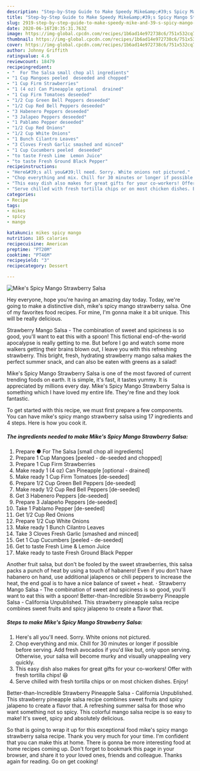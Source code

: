 ```yaml
---
description: "Step-by-Step Guide to Make Speedy Mike&amp;#39;s Spicy Mango Strawberry Salsa"
title: "Step-by-Step Guide to Make Speedy Mike&amp;#39;s Spicy Mango Strawberry Salsa"
slug: 2919-step-by-step-guide-to-make-speedy-mike-and-39-s-spicy-mango-strawberry-salsa
date: 2020-06-16T20:35:31.763Z
image: https://img-global.cpcdn.com/recipes/1b6ad14e972738c6/751x532cq70/mikes-spicy-mango-strawberry-salsa-recipe-main-photo.jpg
thumbnail: https://img-global.cpcdn.com/recipes/1b6ad14e972738c6/751x532cq70/mikes-spicy-mango-strawberry-salsa-recipe-main-photo.jpg
cover: https://img-global.cpcdn.com/recipes/1b6ad14e972738c6/751x532cq70/mikes-spicy-mango-strawberry-salsa-recipe-main-photo.jpg
author: Johnny Griffith
ratingvalue: 4.6
reviewcount: 18479
recipeingredient:
- "  For The Salsa small chop all ingredients"
- "1 Cup Mangoes peeled  deseeded and chopped"
- "1 Cup Firm Strawberries"
- "1 (4 oz) Can Pineapple optional  drained"
- "1 Cup Firm Tomatoes deseeded"
- "1/2 Cup Green Bell Peppers deseeded"
- "1/2 Cup Red Bell Peppers deseeded"
- "3 Habenero Peppers deseeded"
- "3 Jalapeo Peppers deseeded"
- "1 Pablamo Pepper deseeded"
- "1/2 Cup Red Onions"
- "1/2 Cup White Onions"
- "1 Bunch Cilantro Leaves"
- "3 Cloves Fresh Garlic smashed and minced"
- "1 Cup Cucumbers peeled  deseeded"
- "to taste Fresh Lime  Lemon Juice"
- "to taste Fresh Ground Black Pepper"
recipeinstructions:
- "Here&#39;s all you&#39;ll need. Sorry. White onions not pictured."
- "Chop everything and mix. Chill for 30 minutes or longer if possible before serving. Add fresh avocados if you&#39;d like but, only upon serving. Otherwise, your salsa will become murky and visually unappealing very quickly."
- "This easy dish also makes for great gifts for your co-workers! Offer with fresh tortilla chips! 😆"
- "Serve chilled with fresh tortilla chips or on most chicken dishes. Enjoy!"
categories:
- Recipe
tags:
- mikes
- spicy
- mango

katakunci: mikes spicy mango 
nutrition: 185 calories
recipecuisine: American
preptime: "PT20M"
cooktime: "PT46M"
recipeyield: "3"
recipecategory: Dessert

---
```



![Mike&#39;s Spicy Mango Strawberry Salsa](https://img-global.cpcdn.com/recipes/1b6ad14e972738c6/751x532cq70/mikes-spicy-mango-strawberry-salsa-recipe-main-photo.jpg)

Hey everyone, hope you're having an amazing day today. Today, we're going to make a distinctive dish, mike&#39;s spicy mango strawberry salsa. One of my favorites food recipes. For mine, I'm gonna make it a bit unique. This will be really delicious.

Strawberry Mango Salsa - The combination of sweet and spiciness is so good, you&#39;ll want to eat this with a spoon! This fictional end-of-the-world apocalypse is really getting to me. But before I go and watch some more walkers getting their brains blown out, I leave you with this refreshing strawberry. This bright, fresh, hydrating strawberry mango salsa makes the perfect summer snack, and can also be eaten with greens as a salad!

Mike&#39;s Spicy Mango Strawberry Salsa is one of the most favored of current trending foods on earth. It is simple, it's fast, it tastes yummy. It is appreciated by millions every day. Mike&#39;s Spicy Mango Strawberry Salsa is something which I have loved my entire life. They're fine and they look fantastic.


To get started with this recipe, we must first prepare a few components. You can have mike&#39;s spicy mango strawberry salsa using 17 ingredients and 4 steps. Here is how you cook it.

<!--inarticleads1-->

##### The ingredients needed to make Mike&#39;s Spicy Mango Strawberry Salsa:

1. Prepare  ● For The Salsa [small chop all ingredients]
1. Prepare 1 Cup Mangoes [peeled - de-seeded and chopped]
1. Prepare 1 Cup Firm Strawberries
1. Make ready 1 (4 oz) Can Pineapple [optional - drained]
1. Make ready 1 Cup Firm Tomatoes [de-seeded]
1. Prepare 1/2 Cup Green Bell Peppers [de-seeded]
1. Make ready 1/2 Cup Red Bell Peppers [de-seeded]
1. Get 3 Habenero Peppers [de-seeded]
1. Prepare 3 Jalapeño Peppers [de-seeded]
1. Take 1 Pablamo Pepper [de-seeded]
1. Get 1/2 Cup Red Onions
1. Prepare 1/2 Cup White Onions
1. Make ready 1 Bunch Cilantro Leaves
1. Take 3 Cloves Fresh Garlic [smashed and minced]
1. Get 1 Cup Cucumbers [peeled - de-seeded]
1. Get to taste Fresh Lime &amp; Lemon Juice
1. Make ready to taste Fresh Ground Black Pepper


Another fruit salsa, but don&#39;t be fooled by the sweet strawberries, this salsa packs a punch of heat by using a touch of habanero! Even if you don&#39;t have habanero on hand, use additional jalapenos or chili peppers to increase the heat, the end goal is to have a nice balance of sweet + heat. · Strawberry Mango Salsa - The combination of sweet and spiciness is so good, you&#39;ll want to eat this with a spoon! Better-than-Incredible Strawberry Pineapple Salsa - California Unpublished. This strawberry pineapple salsa recipe combines sweet fruits and spicy jalapeno to create a flavor that. 

<!--inarticleads2-->

##### Steps to make Mike&#39;s Spicy Mango Strawberry Salsa:

1. Here&#39;s all you&#39;ll need. Sorry. White onions not pictured.
1. Chop everything and mix. Chill for 30 minutes or longer if possible before serving. Add fresh avocados if you&#39;d like but, only upon serving. Otherwise, your salsa will become murky and visually unappealing very quickly.
1. This easy dish also makes for great gifts for your co-workers! Offer with fresh tortilla chips! 😆
1. Serve chilled with fresh tortilla chips or on most chicken dishes. Enjoy!


Better-than-Incredible Strawberry Pineapple Salsa - California Unpublished. This strawberry pineapple salsa recipe combines sweet fruits and spicy jalapeno to create a flavor that. A refreshing summer salsa for those who want something not so spicy. This colorful mango salsa recipe is so easy to make! It&#39;s sweet, spicy and absolutely delicious. 

So that is going to wrap it up for this exceptional food mike&#39;s spicy mango strawberry salsa recipe. Thank you very much for your time. I'm confident that you can make this at home. There is gonna be more interesting food at home recipes coming up. Don't forget to bookmark this page in your browser, and share it to your loved ones, friends and colleague. Thanks again for reading. Go on get cooking!
